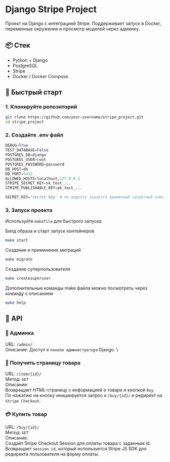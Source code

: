# Django Stripe Project

Проект на Django с интеграцией Stripe. Поддерживает запуск в Docker, переменные окружения и просмотр моделей через админку.


## 📦 Стек

- Python + Django
- PostgreSQL
- Stripe
- Docker / Docker Compose


## 🚀 Быстрый старт

### 1. Клонируйте репозиторий

```bash
git clone https://github.com/your-username/stripe_project.git
cd stripe_project
```

### 2. Создайте .env файл

```python
DEBUG=True
TEST_DATABASE=False
POSTGRES_DB=django
POSTGRES_USER=root
POSTGRES_PASSWORD=password
DB_HOST=db
DB_PORT=5432
ALLOWED_HOSTS=localhost,127.0.0.1
STRIPE_SECRET_KEY=sk_test_...
STRIPE_PUBLISHABLE_KEY=pk_test_...
```
```python
SECRET_KEY='secret key' # по дефолту задается временный секретный ключ, если не указывать его в .env
```

### 3. Запуск проекта
Используйте `makefile` для быстрого запуска

Билд образа и старт запуск контейнеров
```bash
make start
```
Создание и приминение миграций
```bash
make migrate
```
Создание суперпользователя
```bash
make createsuperuser
```

Дополнительные команды make файла можно посмотреть через команду с описанием
```bash
make help
```

## 📡 API

### 🔐 Админка
URL: `/admin/` \
Описание: Доступ к `панели администратора` Django. \

### 📄 Получить страницу товара
URL: `/item/{id}/` \
Метод: `GET` \
Описание: \
Возвращает HTML-страницу с информацией о товаре и кнопкой `Buy`. \
По нажатию на кнопку инициируется запрос к `/buy/{id}/` и редирект на `Stripe Checkout`.

### 💳 Купить товар
URL: `/buy/{id}/` \
Метод: `GET` \
Описание: \
Создаёт Stripe Checkout Session для оплаты товара с заданным id. \
Возвращает `session.id`, который используется Stripe JS SDK для редиректа пользователя на форму оплаты.